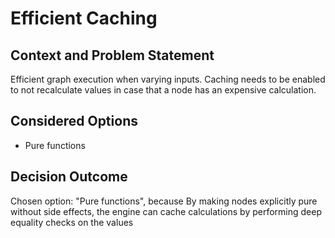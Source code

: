 # Efficient Caching

## Context and Problem Statement

Efficient graph execution when varying inputs. Caching needs to be enabled to not recalculate values in case that a node has an expensive calculation.

## Considered Options

- Pure functions

## Decision Outcome

Chosen option: "Pure functions", because By making nodes explicitly pure without side effects, the engine can cache calculations by performing deep equality checks on the values
